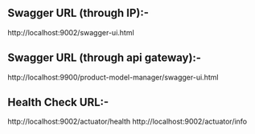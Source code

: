 Swagger URL (through IP):-
---------------------------
http://localhost:9002/swagger-ui.html

Swagger URL (through api gateway):-
------------------------------------
http://localhost:9900/product-model-manager/swagger-ui.html

Health Check URL:-
-------------------
http://localhost:9002/actuator/health
http://localhost:9002/actuator/info

